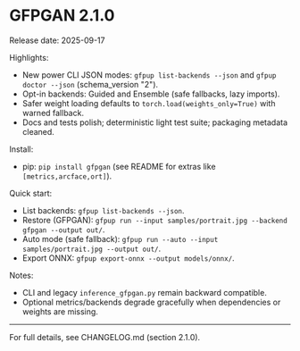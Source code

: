 # GFPGAN 2.1.0

Release date: 2025-09-17

Highlights:

- New power CLI JSON modes: `gfpup list-backends --json` and
  `gfpup doctor --json` (schema_version "2").
- Opt-in backends: Guided and Ensemble (safe fallbacks, lazy imports).
- Safer weight loading defaults to `torch.load(weights_only=True)` with
  warned fallback.
- Docs and tests polish; deterministic light test suite; packaging metadata
  cleaned.

Install:

- pip: `pip install gfpgan` (see README for extras like
  `[metrics,arcface,ort]`).

Quick start:

- List backends: `gfpup list-backends --json`.
- Restore (GFPGAN): `gfpup run --input samples/portrait.jpg --backend gfpgan
  --output out/`.
- Auto mode (safe fallback): `gfpup run --auto --input samples/portrait.jpg
  --output out/`.
- Export ONNX: `gfpup export-onnx --output models/onnx/`.

Notes:

- CLI and legacy `inference_gfpgan.py` remain backward compatible.
- Optional metrics/backends degrade gracefully when dependencies or
  weights are missing.

---

For full details, see CHANGELOG.md (section 2.1.0).
